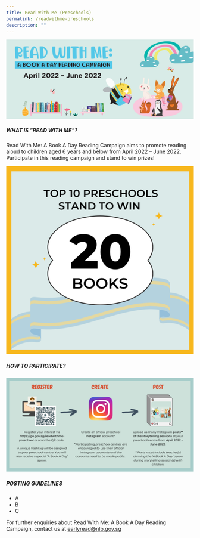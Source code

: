 ```yaml
---
title: Read With Me (Preschools)
permalink: /readwithme-preschools
description: ""
---
```

![Read With Me](/images/events/abookaday/Blue%20Web%20Banner.jpg)

##### WHAT IS "READ WITH ME"?
Read With Me: A Book A Day Reading Campaign aims to promote reading aloud to children aged 6 years and below from April 2022 – June 2022. Participate in this reading campaign and stand to win prizes!

![Alt text for image on Isomer site](/images/events/abookaday/prizes%20Preschools.png)

##### HOW TO PARTICIPATE?

![Alt text for image on Isomer site](/images/events/abookaday/how%20to%20Preschools.png)

##### POSTING GUIDELINES
* A
* B
* C

For further enquiries about Read With Me: A Book A Day Reading Campaign, contact us at earlyread@nlb.gov.sg